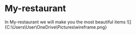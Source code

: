 # My-restaurant
In My-restaurant we will make you the most beautiful items 
![]{C:\Users\User\OneDrive\Pictures\wireframe.png}
